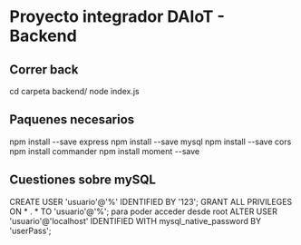 # Proyecto integrador DAIoT - Backend

## Correr back

cd carpeta backend/ node index.js

## Paquenes necesarios

npm install --save express
npm install --save mysql
npm install --save cors
npm install commander
npm install moment --save 

## Cuestiones sobre mySQL

CREATE USER 'usuario'@'%' IDENTIFIED BY '123';
GRANT ALL PRIVILEGES ON * . * TO 'usuario'@'%';
para poder acceder desde root
ALTER USER 'usuario'@'localhost' IDENTIFIED WITH mysql_native_password BY 'userPass';
